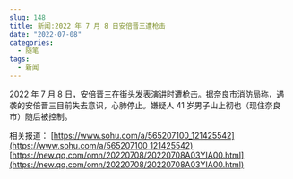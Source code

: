 ```yaml
---
slug: 148
title: 新闻:2022 年 7 月 8 日安倍晋三遭枪击
date: "2022-07-08"
categories: 
  - 随笔
tags: 
  - 新闻
---
```



2022 年 7 月 8 日，安倍晋三在街头发表演讲时遭枪击。据奈良市消防局称，遇袭的安倍晋三目前失去意识，心肺停止。嫌疑人 41 岁男子山上彻也（现住奈良市）随后被控制。

相关报道：
[https://www.sohu.com/a/565207100_121425542](https://www.sohu.com/a/565207100_121425542)
[https://new.qq.com/omn/20220708/20220708A03YIA00.html](https://new.qq.com/omn/20220708/20220708A03YIA00.html)